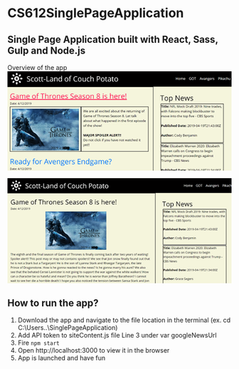 # CS612SinglePageApplication

## Single Page Application built with React, Sass, Gulp and Node.js

Overview of the app<br />
![alt text](https://raw.githubusercontent.com/scottsun17/CS612SinglePageApplication/master/src/components/pages/images/overview.PNG)

![alt text](https://raw.githubusercontent.com/scottsun17/CS612SinglePageApplication/master/src/components/pages/images/gotpost.PNG)


## How to run the app?
1. Download the app and navigate to the file location in the terminal (ex. cd C:\Users\..\SinglePageApplication)
2. Add API token to siteContent.js file Line 3 under var googleNewsUrl
3. Fire `npm start`
4. Open http://localhost:3000 to view it in the browser
5. App is launched and have fun


